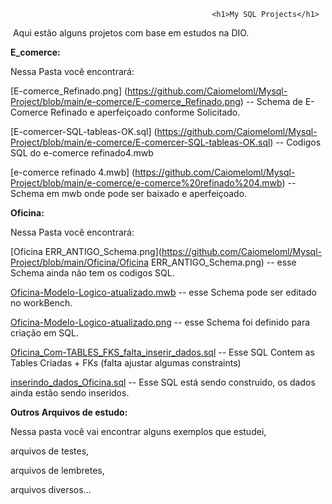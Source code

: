                                                  <h1>My SQL Projects</h1>

​        Aqui estão alguns projetos com base em estudos na DIO.



<b>E_comerce:</b> 

Nessa Pasta você encontrará:

[E-comerce_Refinado.png] (https://github.com/Caiomeloml/Mysql-Project/blob/main/e-comerce/E-comerce_Refinado.png)  --  Schema de E-Comerce Refinado e aperfeiçoado conforme Solicitado.

[E-comercer-SQL-tableas-OK.sql] (https://github.com/Caiomeloml/Mysql-Project/blob/main/e-comerce/E-comercer-SQL-tableas-OK.sql)  -- Codigos SQL do e-comerce refinado4.mwb

[e-comerce refinado 4.mwb] (https://github.com/Caiomeloml/Mysql-Project/blob/main/e-comerce/e-comerce%20refinado%204.mwb)     -- Schema em mwb onde pode ser baixado e aperfeiçoado.

<b>Oficina:</b>

Nessa Pasta você encontrará:

[Oficina ERR_ANTIGO_Schema.png](https://github.com/Caiomeloml/Mysql-Project/blob/main/Oficina/Oficina ERR_ANTIGO_Schema.png)     -- esse Schema ainda não tem os codigos SQL.

[Oficina-Modelo-Logico-atualizado.mwb](https://github.com/Caiomeloml/Mysql-Project/blob/main/Oficina/Oficina-Modelo-Logico-atualizado.mwb)   -- esse Schema pode ser editado no workBench.

[Oficina-Modelo-Logico-atualizado.png](https://github.com/Caiomeloml/Mysql-Project/blob/main/Oficina/Oficina-Modelo-Logico-atualizado.png)     -- esse Schema foi definido para criação em SQL.

[Oficina_Com-TABLES_FKS_falta_inserir_dados.sql](https://github.com/Caiomeloml/Mysql-Project/blob/main/Oficina/Oficina_Com-TABLES_FKS_falta_inserir_dados.sql)   -- Esse SQL Contem as Tables Criadas + FKs (falta ajustar algumas constraints)

[inserindo_dados_Oficina.sql](https://github.com/Caiomeloml/Mysql-Project/blob/main/Oficina/inserindo_dados_Oficina.sql)     -- Esse SQL está sendo construido, os dados ainda estão sendo inseridos.



<b>Outros Arquivos de estudo:</b>

Nessa pasta você vai encontrar alguns exemplos que estudei,

arquivos de testes,

arquivos de lembretes,

arquivos diversos...




